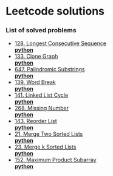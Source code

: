# Leetcode solutions
### List of solved problems
- [128. Longest Consecutive Sequence](https://leetcode.com/problems/longest-consecutive-sequence)  
__[python](python/longest_consecutive_sequence.py)__
- [133. Clone Graph](https://leetcode.com/problems/clone-graph)  
__[python](python/clone_graph.py)__
- [647. Palindromic Substrings](https://leetcode.com/problems/palindromic-substrings)  
__[python](python/palindromic_substrings.py)__
- [139. Word Break](https://leetcode.com/problems/word-break)  
__[python](python/word_break.py)__
- [141. Linked List Cycle](https://leetcode.com/problems/linked-list-cycle)  
__[python](python/linked_list_cycle.py)__
- [268. Missing Number](https://leetcode.com/problems/missing-number/)  
__[python](python/missing_number.py)__
- [143. Reorder List](https://leetcode.com/problems/reorder-list/)  
__[python](python/reorder_list.py)__
- [21. Merge Two Sorted Lists](https://leetcode.com/problems/merge-two-sorted-lists)  
__[python](python/merge_two_sorted_lists.py)__
- [23. Merge k Sorted Lists](https://leetcode.com/problems/merge-k-sorted-lists)  
__[python](python/merge_k_sorted_lists.py)__
- [152. Maximum Product Subarray](https://leetcode.com/problems/maximum-product-subarray)  
__[python](python/maximum_product_subarray.py)__
